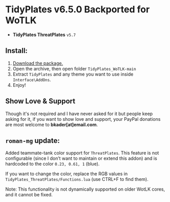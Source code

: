 # TidyPlates v6.5.0 Backported for WoTLK

+ **TidyPlates ThreatPlates** `v5.7`

## Install:

1. [Download the package.](https://github.com/bkader/TidyPlates_WoTLK/archive/refs/heads/main.zip)
2. Open the archive, then open folder `TidyPlates_WoTLK-main`
3. Extract `TidyPlates` and any theme you want to use inside `Interface\AddOns`.
4. Enjoy!

## Show Love & Support

Though it's not required and I have never asked for it but people keep asking for it, if you want to show love and support, your PayPal donations are most welcome to **bkader[at]email.com**.

## `roman-mg` update:

Added teammate-tank color support for `ThreatPlates`. This feature is not configurable (since I don’t want to maintain or extend this addon) and is hardcoded to the color `0.23, 0.61, 1` (blue).

If you want to change the color, replace the RGB values in` TidyPlates_ThreatPlates/Functions.lua` (use CTRL+F to find them).

Note: This functionality is not dynamically supported on older WotLK cores, and it cannot be fixed.
